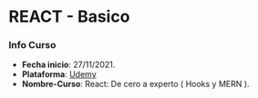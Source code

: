 # REACT - Basico

### Info Curso

- **Fecha inicio**: 27/11/2021.
- **Plataforma**: [Udemy](www.udemy.com)
- **Nombre-Curso**: React: De cero a experto ( Hooks y MERN ).



